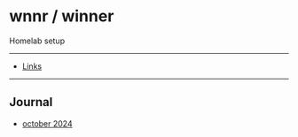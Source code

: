 # wnnr / winner

Homelab setup

---

* [Links](links.md)

---

## Journal

* [october 2024](2024m10.md)

